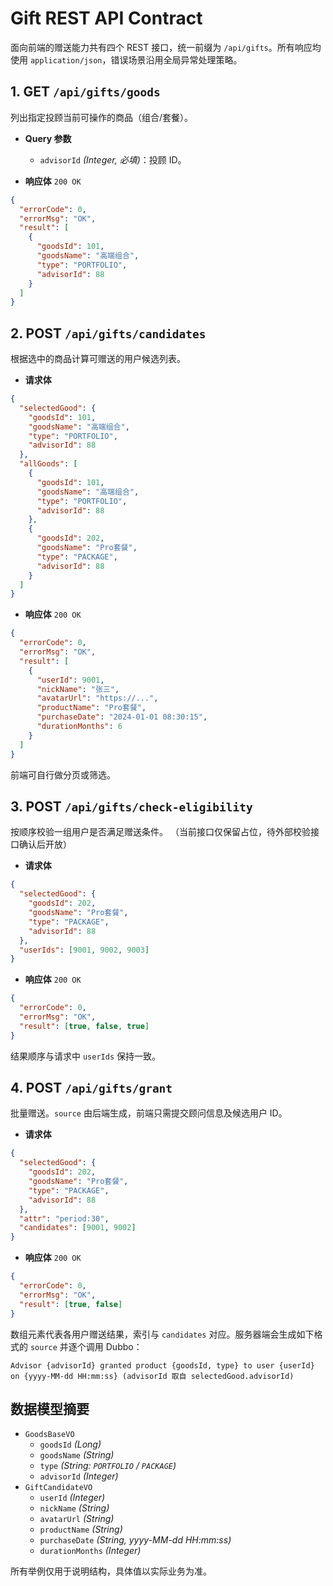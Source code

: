 # Gift REST API Contract

面向前端的赠送能力共有四个 REST 接口，统一前缀为 `/api/gifts`。所有响应均使用 `application/json`，错误场景沿用全局异常处理策略。

## 1. GET `/api/gifts/goods`
列出指定投顾当前可操作的商品（组合/套餐）。

- **Query 参数**
  - `advisorId` *(Integer, 必填)*：投顾 ID。

- **响应体** `200 OK`
```json
{
  "errorCode": 0,
  "errorMsg": "OK",
  "result": [
    {
      "goodsId": 101,
      "goodsName": "高端组合",
      "type": "PORTFOLIO",
      "advisorId": 88
    }
  ]
}
```

## 2. POST `/api/gifts/candidates`
根据选中的商品计算可赠送的用户候选列表。

- **请求体**
```json
{
  "selectedGood": {
    "goodsId": 101,
    "goodsName": "高端组合",
    "type": "PORTFOLIO",
    "advisorId": 88
  },
  "allGoods": [
    {
      "goodsId": 101,
      "goodsName": "高端组合",
      "type": "PORTFOLIO",
      "advisorId": 88
    },
    {
      "goodsId": 202,
      "goodsName": "Pro套餐",
      "type": "PACKAGE",
      "advisorId": 88
    }
  ]
}
```

- **响应体** `200 OK`
```json
{
  "errorCode": 0,
  "errorMsg": "OK",
  "result": [
    {
      "userId": 9001,
      "nickName": "张三",
      "avatarUrl": "https://...",
      "productName": "Pro套餐",
      "purchaseDate": "2024-01-01 08:30:15",
      "durationMonths": 6
    }
  ]
}
```
前端可自行做分页或筛选。

## 3. POST `/api/gifts/check-eligibility`
按顺序校验一组用户是否满足赠送条件。
（当前接口仅保留占位，待外部校验接口确认后开放）

- **请求体**
```json
{
  "selectedGood": {
    "goodsId": 202,
    "goodsName": "Pro套餐",
    "type": "PACKAGE",
    "advisorId": 88
  },
  "userIds": [9001, 9002, 9003]
}
```

- **响应体** `200 OK`
```json
{
  "errorCode": 0,
  "errorMsg": "OK",
  "result": [true, false, true]
}
```
结果顺序与请求中 `userIds` 保持一致。

## 4. POST `/api/gifts/grant`
批量赠送。`source` 由后端生成，前端只需提交顾问信息及候选用户 ID。

- **请求体**
```json
{
  "selectedGood": {
    "goodsId": 202,
    "goodsName": "Pro套餐",
    "type": "PACKAGE",
    "advisorId": 88
  },
  "attr": "period:30",
  "candidates": [9001, 9002]
}
```

- **响应体** `200 OK`
```json
{
  "errorCode": 0,
  "errorMsg": "OK",
  "result": [true, false]
}
```
数组元素代表各用户赠送结果，索引与 `candidates` 对应。服务器端会生成如下格式的 `source` 并逐个调用 Dubbo：

```
Advisor {advisorId} granted product {goodsId, type} to user {userId} on {yyyy-MM-dd HH:mm:ss} (advisorId 取自 selectedGood.advisorId)
```

## 数据模型摘要
- `GoodsBaseVO`
  - `goodsId` *(Long)*
  - `goodsName` *(String)*
  - `type` *(String: `PORTFOLIO` / `PACKAGE`)*
  - `advisorId` *(Integer)*
- `GiftCandidateVO`
  - `userId` *(Integer)*
  - `nickName` *(String)*
  - `avatarUrl` *(String)*
  - `productName` *(String)*
  - `purchaseDate` *(String, yyyy-MM-dd HH:mm:ss)*
  - `durationMonths` *(Integer)*

所有举例仅用于说明结构，具体值以实际业务为准。
